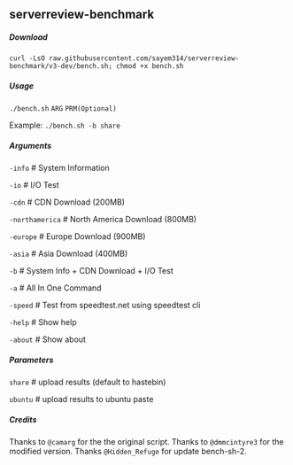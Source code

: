 ## serverreview-benchmark

##### Download

`curl -LsO raw.githubusercontent.com/sayem314/serverreview-benchmark/v3-dev/bench.sh; chmod +x bench.sh`

##### Usage

`./bench.sh` `ARG` `PRM(Optional)`

Example: `./bench.sh -b share`

##### Arguments

`-info` # System Information

`-io` # I/O Test

`-cdn` # CDN Download (200MB)

`-northamerica` # North America Download (800MB)

`-europe` # Europe Download (900MB)

`-asia` # Asia Download (400MB)

`-b` # System Info + CDN Download + I/O Test

`-a` # All In One Command

`-speed` # Test from speedtest.net using speedtest cli

`-help` # Show help

`-about` # Show about

##### Parameters

`share` # upload results (default to hastebin)

`ubuntu` # upload results to ubuntu paste


##### _Credits_

Thanks to `@camarg` for the the original script. Thanks to `@dmmcintyre3` for the modified version. Thanks `@Hidden_Refuge` for update bench-sh-2.
